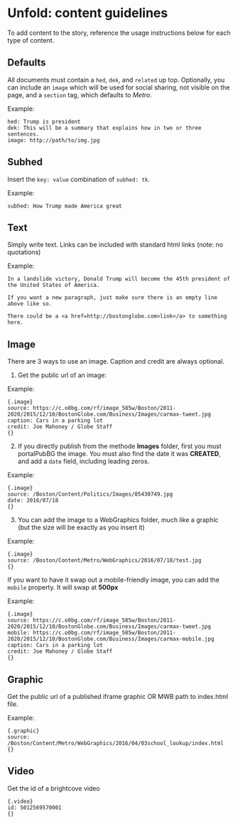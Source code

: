 # Unfold: content guidelines

To add content to the story, reference the usage instructions below for each type of content.

## Defaults
All documents must contain a `hed`, `dek`, and `related` up top. Optionally, you can include an `image` which will be used for social sharing, not visible on the page, and a `section` tag, which defaults to *Metro*.

Example:
```
hed: Trump is president
dek: This will be a summary that explains how in two or three sentences.
image: http://path/to/img.jpg 
```

## Subhed
Insert the `key: value` combination of `subhed: tk`.

Example:
```
subhed: How Trump made America great
```

## Text
Simply write text. Links can be included with standard html links (note: no quotations)

Example:
```
In a landslide victory, Donald Trump will become the 45th president of the United States of America.

If you want a new paragraph, just make sure there is an empty line above like so.

There could be a <a href=http://bostonglobe.com>link</a> to something here.
```

## Image
There are 3 ways to use an image. Caption and credit are always optional.

1) Get the public url of an image:

Example: 
```
{.image}
source: https://c.o0bg.com/rf/image_585w/Boston/2011-2020/2015/12/10/BostonGlobe.com/Business/Images/carmax-tweet.jpg
caption: Cars in a parking lot
credit: Joe Mahoney / Globe Staff
{}
```

2) If you directly publish from the methode **Images** folder, first you must portalPubBG the image. You must also find the date it was **CREATED**, and add a `date` field, including leading zeros.

Example:
```
{.image}
source: /Boston/Content/Politics/Images/05430749.jpg
date: 2016/07/18
{}
```

3) You can add the image to a WebGraphics folder, much like a graphic (but the size will be exactly as you insert it)

Example:
```
{.image}
source: /Boston/Content/Metro/WebGraphics/2016/07/18/test.jpg
{}
```

If you want to have it swap out a mobile-friendly image, you can add the `mobile` property. It will swap at **500px**

Example:
```
{.image}
source: https://c.o0bg.com/rf/image_585w/Boston/2011-2020/2015/12/10/BostonGlobe.com/Business/Images/carmax-tweet.jpg
mobile: https://c.o0bg.com/rf/image_585w/Boston/2011-2020/2015/12/10/BostonGlobe.com/Business/Images/carmax-mobile.jpg
caption: Cars in a parking lot
credit: Joe Mahoney / Globe Staff
{}
```

## Graphic
Get the public url of a published iframe graphic OR MWB path to index.html file.

Example:
```
{.graphic}
source: /Boston/Content/Metro/WebGraphics/2016/04/03school_lookup/index.html
{}
```

## Video
Get the id of a brightcove video
```
{.video}
id: 5012569570001
{}
```
